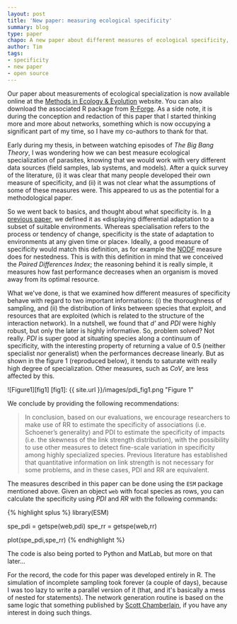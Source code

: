 ```yaml
---
layout: post
title: 'New paper: measuring ecological specificity'
summary: blog
type: paper
chapo: A new paper about different measures of ecological specificity, with a R package to perform them.
author: Tim
tags:
- specificity
- new paper
- open source
---
```


Our paper about measurements of ecological specialization is now available online at the [Methods in Ecology & Evolution](http://onlinelibrary.wiley.com/doi/10.1111/j.2041-210X.2011.00174.x/abstract) website. You can also download the associated R package from [R-Forge](https://r-forge.r-project.org/projects/esm/). As a side note, it is during the conception and redaction of this paper that I started thinking more and more about networks, something which is now occupying a significant part of my time, so I have my co-authors to thank for that.

Early during my thesis, in between watching episodes of *The Big Bang Theory*, I was wondering how we can best measure ecological specialization of parasites, knowing that we would work with very different data sources (field samples, lab systems, and models). After a quick survey of the literature, (i) it was clear that many people developed their own measure of specificity, and (ii) it was not clear what the assumptions of some of these measures were. This appeared to us as the potential for a methodological paper.

So we went back to basics, and thought about what specificity is.  In [a previous paper](http://www.ncbi.nlm.nih.gov/pubmed/21699641), we defined it as «displaying differential adaptation to a subset of suitable environments. Whereas specialisation refers to the process or tendency of change, specificity is the state of adaptation to environments at any given time or place». Ideally, a good measure of specificity would match this definition, as for example the [NODF](http://onlinelibrary.wiley.com/doi/10.1111/j.0030-1299.2008.16644.x/full) measure does for nestedness. This is with this definition in mind that we conceived the *Paired Differences Index*; the reasoning behind it is really simple, it measures how fast performance decreases when an organism is moved away from its optimal resource.

What we've done, is that we examined how different measures of specificity behave with regard to two important informations: (i) the thoroughness of sampling, and (ii) the distribution of links between species that exploit, and resources that are exploited (which is related to the structure of the interaction network). In a nutshell, we found that *d'* and *PDI* were highly robust, but only the later is highly informative. So, problem solved? Not really. *PDI* is super good at situating species along a continuum of specificity, with the interesting property of returning a value of 0.5 (neither specialist nor generalist) when the performances decrease linearly. But as shown in the figure 1 (reproduced below), it tends to saturate with really high degree of specialization. Other measures, such as *CoV*, are less affected by this.

![Figure1][fig1]
[fig1]: {{ site.url }}/images/pdi_fig1.png  "Figure 1"

We conclude by providing the following recommendations:

> In conclusion, based on our evaluations, we encourage researchers to make use of RR to estimate the specificity of associations (i.e. Schoener’s generality) and PDI to estimate the specificity of impacts (i.e. the skewness of the link strength distribution), with the possibility to use other measures to detect fine-scale variation in specificity among highly specialized species. Previous literature has established that quantitative information on link strength is not necessary for some problems, and in these cases, PDI and RR are equivalent.

The measures described in this paper can be done using the `ESM` package mentioned above. Given an object `web` with focal species as rows, you can calculate the specificity using *PDI* and *RR* with the following commands:

{% highlight splus %}
library(ESM)

spe_pdi = getspe(web,pdi)
spe_rr = getspe(web,rr)

plot(spe_pdi,spe_rr)
{% endhighlight %}

The code is also being ported to Python and MatLab, but more on that later...

For the record, the code for this paper was developed entirely in R. The simulation of incomplete sampling took forever (a couple of days), because I was too lazy to write a parallel version of it (that, and it's basically a mess of nested for statements). The network generation routine is based on the same logic that something published by [Scott Chamberlain](http://schamberlain.github.com/2011/01/ecological-networks-from-abundance/), if you have any interest in doing such things.